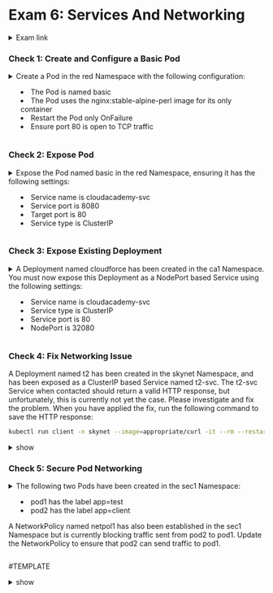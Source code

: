 # Exam 6: Services And Networking #
<details><summary>Exam link</summary>
https://cloudacademy.com/lab/ckad-practice-exam-services-networking/?context_resource=lp&context_id=3086
</p></details>

### Check 1: Create and Configure a Basic Pod ###
<details><summary>
Create a Pod in the red Namespace with the following configuration:
<ul><li>The Pod is named basic</li>
<li>The Pod uses the nginx:stable-alpine-perl image for its only container</li>
<li>Restart the Pod only OnFailure</li>
<li>Ensure port 80 is open to TCP traffic</li></ul></summary>
<p>
  
```bash
k run -n red basic --image=nginx:stable-alpine-perl --restart=OnFailure --port=80
```

</p>
</details>

### Check 2: Expose Pod ###
<details><summary>
Expose the Pod named basic in the red Namespace, ensuring it has the following settings:
<ul><li>Service name is cloudacademy-svc</li>
<li>Service port is 8080</li>
<li>Target port is 80</li>
<li>Service type is ClusterIP</li></ul></summary>
<p>
  
```bash
k expose pod basic -n red --name=cloudacademy-svc --port=8080 --target-port=80
```

</p>
</details>

### Check 3: Expose Existing Deployment ###
<details><summary>
A Deployment named cloudforce has been created in the ca1 Namespace. You must now expose this Deployment as a NodePort based Service using the following settings:
<ul><li>Service name is cloudacademy-svc</li>
<li>Service type is ClusterIP</li>
<li>Service port is 80</li>
<li>NodePort is 32080</li></ul></summary>
<p>
  
```bash
k expose deployment -n ca1 cloudforce --name=cloudforce-svc --port=80 --type=NodePort
k patch -n ca1 svc cloudforce-svc --patch '{"spec": {"ports": [{"port": 80, "nodePort": 32080}]}}'
```

</p>
</details>

### Check 4: Fix Networking Issue ###
A Deployment named t2 has been created in the skynet Namespace, and has been exposed as a ClusterIP based Service named t2-svc. The t2-svc Service when contacted should return a valid HTTP response, but unfortunately, this is currently not yet the case. Please investigate and fix the problem. When you have applied the fix, run the following command to save the HTTP response:
```bash
kubectl run client -n skynet --image=appropriate/curl -it --rm --restart=Never -- curl http://t2-svc:8080 > /home/ubuntu/svc-output.txt
```

<details><summary>show</summary>
<p>
  
```bash
k edit svc -n skynet t2-svc #Change 'Selector' from t3 to t2
k run client -n skynet --image=appropriate/curl -it --rm --restart=Never -- curl http://t2-svc:8080 > /home/ubuntu/svc-output.txt
```
</p>
</details>

### Check 5: Secure Pod Networking ###
<details><summary>
The following two Pods have been created in the sec1 Namespace:
<ul><li>pod1 has the label app=test</li>
<li>pod2 has the label app=client</li></ul>
<p>A NetworkPolicy named netpol1 has also been established in the sec1 Namespace but is currently blocking traffic sent from pod2 to pod1. Update the NetworkPolicy to ensure that pod2 can send traffic to pod1.</p></summary>
<p>
  
```bash
k edit -n sec1 netpol netpol1 #Change spec.ingress.from.podSelector.matchLabels from 'test' to 'client'
```
</p>
</details>



#TEMPLATE
<details><summary>show</summary>
<p>
  
```bash

```
</p>
</details>
